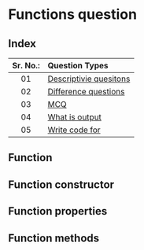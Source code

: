 # Functions question

## Index

| Sr. No.: | Question Types |
| :---: | :--- |
| 01 | [Descriptivie quesitons](./descriptiveQuestons.md) |
| 02 | [Difference questions](./differenceQuestions.md) |
| 03 | [MCQ](./MCQ.md) |
| 04 | [What is output](./whatIsOutPut.md) |
| 05 | [Write code for](./writeCodeFor.md) |

## Function
## Function constructor
## Function properties
## Function methods